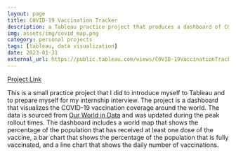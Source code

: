 ```yaml
---
layout: page
title: COVID-19 Vaccination Tracker
description: a Tableau practice project that produces a dashboard of COVID-19 vaccination coverage.
img: assets/img/covid_map.png
category: personal projects
tags: [tableau, data visualization]
date: 2023-01-31
external_url: https://public.tableau.com/views/COVID-19VaccinationTracker_16750879553650/GlobalVaccineTracker?:language=en-US&publish=yes&:display_count=n&:origin=viz_share_link
---
```


[Project Link](https://public.tableau.com/views/COVID-19VaccinationTracker_16750879553650/GlobalVaccineTracker?:language=en-US&publish=yes&:display_count=n&:origin=viz_share_link)

This is a small practice project that I did to introduce myself to Tableau and to prepare myself for my internship interview. The project is a dashboard that visualizes the COVID-19 vaccination coverage around the world. The data is sourced from [Our World in Data](https://ourworldindata.org/covid-vaccinations) and was updated during the peak rollout times. The dashboard includes a world map that shows the percentage of the population that has received at least one dose of the vaccine, a bar chart that shows the percentage of the population that is fully vaccinated, and a line chart that shows the daily number of vaccinations.

